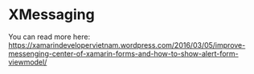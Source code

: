 # XMessaging
You can read more here: https://xamarindevelopervietnam.wordpress.com/2016/03/05/improve-messenging-center-of-xamarin-forms-and-how-to-show-alert-form-viewmodel/
